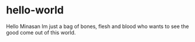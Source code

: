 # hello-world
Hello Minasan
Im just a bag of bones, flesh and blood who wants to see the good come out of this world.
